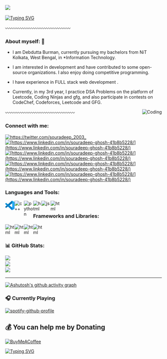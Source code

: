 <a href="https://www.linkpicture.com/view.php?img=LPic64d8769ce53bb747766155"><img src="https://www.linkpicture.com/q/Black-Modern-Graphic-Designer-LinkedIn-Banner.png" type="image"></a>

[![Typing SVG](https://readme-typing-svg.demolab.com?font=Fira+Code&weight=700&size=25&pause=1000&color=13F2F7&width=435&lines=Hey%2C+Debdutta+Here+%F0%9F%91%8B;Welcome+to+my+profile+%F0%9F%8D%83;Show+some+%E2%9D%A4%EF%B8%8F+and+%E2%AD%90+my+Repo+;MERN+Developer+%F0%9F%92%BB)](https://git.io/typing-svg)

〰〰〰〰〰〰〰〰〰〰〰〰〰〰〰


### About myself: 🌱 <br>

- I am Debdutta Burman, currently pursuing my bachelors from NiT Kolkata, West Bengal, in *Information Technology. <br>

- I am interested in development and have contributed to some open-source organizations. I also enjoy doing competitive programming. <br>

- I have experience in FULL stack web development .<br>

- Currently, in my 3rd year, I practice DSA Problems on the platform of Leetcode, Coding Ninjas and gfg, and also participate in contests on CodeChef, Codeforces, Leetcode and GFG.



<img align="right" alt="Coding" width="[500" src="[https://wallpapercave.com/wp/wp11364726.jpg](https://user-images.githubusercontent.com/59734313/157189039-c09b3e38-9f42-42c0-ab54-14f1574190a7.gif)](https://www.google.com/imgres?imgurl=https%3A%2F%2Fuser-images.githubusercontent.com%2F59734313%2F157189039-c09b3e38-9f42-42c0-ab54-14f1574190a7.gif&tbnid=qQViMd7j3uvKPM&vet=12ahUKEwjmyfjgj9mAAxVum2MGHXebARAQMygBegUIARDXAQ..i&imgrefurl=https%3A%2F%2Fgithub.com%2Fpayalthummar&docid=LbZq2RIy3S6JcM&w=640&h=640&q=developer%20coding%20girl%20gif&hl=en-GB&ved=2ahUKEwjmyfjgj9mAAxVum2MGHXebARAQMygBegUIARDXAQ)"/>

〰〰〰〰〰〰〰〰〰〰〰〰〰〰〰〰


### Connect with me:



<p align="left">
<a href="https://twitter.com" target="blank"><img align="center" src="https://raw.githubusercontent.com/rahuldkjain/github-profile-readme-generator/master/src/images/icons/Social/twitter.svg" alt="https://twitter.com/souradeep_2003_" height="30" width="40" /></a>
<a href="https://www.linkedin.com/in/debdutta-burman-859743223/" target="blank"><img align="center" src="https://raw.githubusercontent.com/rahuldkjain/github-profile-readme-generator/master/src/images/icons/Social/linked-in-alt.svg" alt="[https://www.linkedin.com/in/souradeep-ghosh-41b8b5228/](https://www.linkedin.com/in/souradeep-ghosh-41b8b5228/)" height="30" width="40" /></a>
<a href="https://www.hackerrank.com" target="blank"><img align="center" src="https://upload.wikimedia.org/wikipedia/commons/thumb/4/40/HackerRank_Icon-1000px.png/800px-HackerRank_Icon-1000px.png" alt="[https://www.linkedin.com/in/souradeep-ghosh-41b8b5228/](https://www.linkedin.com/in/souradeep-ghosh-41b8b5228/)" height="40" width="40" /></a>
 <a href="https://www.linkedin.com/in/debdutta-burman-859743223/" target="blank"><img align="center" src="https://leetcode.com/static/images/LeetCode_logo_rvs.png" alt="[https://www.linkedin.com/in/souradeep-ghosh-41b8b5228/](https://www.linkedin.com/in/souradeep-ghosh-41b8b5228/)"  width="30" /></a>
<a href="https://auth.geeksforgeeks.org" target="blank"><img align="center" src="https://media.geeksforgeeks.org/wp-content/cdn-uploads/gfg_200x200-min.png" alt="[https://www.linkedin.com/in/souradeep-ghosh-41b8b5228/](https://www.linkedin.com/in/souradeep-ghosh-41b8b5228/)"  width="30" /></a>



<p>
  




### Languages and Tools:

<img align="left" alt="Visual Studio Code" width="30px" src="https://raw.githubusercontent.com/github/explore/80688e429a7d4ef2fca1e82350fe8e3517d3494d/topics/visual-studio-code/visual-studio-code.png" />
<img align="left" alt="c++" width="30px" src="https://raw.githubusercontent.com/isocpp/logos/master/cpp_logo.png" />
<img align="left" alt="python" width="30px" src="https://upload.wikimedia.org/wikipedia/commons/thumb/c/c3/Python-logo-notext.svg/1869px-Python-logo-notext.svg.png" />
<img align="left" alt="html" width="26px" src="https://cdnlogo.com/logos/h/84/html.svg" />
<img align="left" alt="js" width="30px" src="https://cdn.jsdelivr.net/npm/programming-languages-logos/src/javascript/javascript.png" />
<img align="left" alt="html" width="30px" src="https://logospng.org/download/css-3/logo-css-3-2048.png" />


<br>


###  Frameworks and Libraries:


<img align="left" alt="html" width="30px" src="https://res.cloudinary.com/arcjet-media/image/upload/v1608734952/z8hzeszc9eb3sp3vp3qc.jpg" />

<img align="left" alt="html" width="30px" src="https://upload.wikimedia.org/wikipedia/commons/thumb/a/a7/React-icon.svg/2300px-React-icon.svg.png" />
<img align="left" alt="html" width="30px" src="https://seeklogo.com/images/N/nodejs-logo-FBE122E377-seeklogo.com.png" />
<img align="left" alt="html" width="30px" src="https://w7.pngwing.com/pngs/925/447/png-transparent-express-js-node-js-javascript-mongodb-node-js-text-trademark-logo.png" />


<br>
<br>
  
### 📊 GitHub Stats:
![](https://github-readme-stats.vercel.app/api?username=debdutta04&theme=radical&hide_border=false&include_all_commits=true&count_private=true)<br/>
![](https://github-readme-streak-stats.herokuapp.com/?user=debdutta04&theme=radical&hide_border=false)<br/>
![](https://github-readme-stats.vercel.app/api/top-langs/?username=debdutta04&theme=radical&hide_border=false&include_all_commits=true&count_private=true&layout=compact)

---


<!-- Proudly created with GPRM ( https://gprm.itsvg.in ) -->


[![Ashutosh's github activity graph](https://github-readme-activity-graph.vercel.app/graph?username=debdutta04&bg_color=000000&color=ffffff&line=ff00ae&point=e6a8d2&area=true&hide_border=true)](https://github.com/ashutosh00710/github-readme-activity-graph)



### 🎧 Currently Playing
[![spotify-github-profile](https://spotify-github-profile.vercel.app/api/view?uid=31fujcn7pz32lgyjlxlbawfi4hwm&cover_image=true&theme=default&show_offline=false&background_color=121212&interchange=false)](https://github.com/kittinan/spotify-github-profile"width="30" )


 ## 💰 You can help me by Donating
  [![BuyMeACoffee](https://img.shields.io/badge/Buy%20Me%20a%20Coffee-ffdd00?style=for-the-badge&logo=buy-me-a-coffee&logoColor=black)](https://buymeacoffee.com/unicornjohn) 

 [![Typing SVG](https://readme-typing-svg.demolab.com?font=Fira+Code&weight=600&size=22&pause=1000&color=EDFF37&width=435&lines=Thanks+for+Visiting+My++Profile)](https://git.io/typing-svg) 
<!-- Proudly created with GPRM ( https://gprm.itsvg.in ) -->
